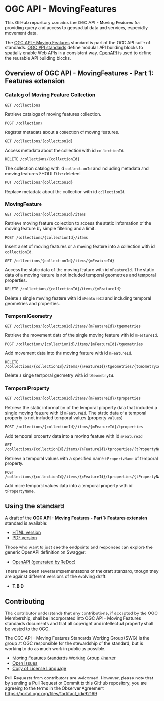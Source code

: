 # OGC API - MovingFeatures

This GitHub repository contains the OGC API - Moving Features for providing query and access to geospatial data and services, especially movement data.

The [OGC API - Moving Features](https://ogcapi.ogc.org/movingfeatures/) standard is part of the OGC API suite of standards.
[OGC API standards](https://ogcapi.ogc.org) define modular API building blocks to spatially enable Web APIs in a consistent way. 
[OpenAPI](http://openapis.org) is used to define the reusable API building blocks.

## Overview of OGC API - MovingFeatures - Part 1: Features extension

### Catalog of Moving Feature Collection 

```
GET /collections
```

Retrieve catalogs of moving features collection.

```
POST /collections
```

Register metadata about a collection of moving features.

```
GET /collections/{collectionId}
```

Access metadata about the collection with id `collectionId`.

```
DELETE /collections/{collectionId}
```

The collection catalog with id `collectionId` and including metadata and moving features SHOULD be deleted.

```
PUT /collections/{collectionId}
```

Replace metadata about the collection with id `collectionId`.

### MovingFeature

```
GET /collections/{collectionId}/items
```

Retrieve moving feature collection to access the static information of the moving feature by simple filtering and a limit.

```
POST /collections/{collectionId}/items
```

Insert a set of moving features or a moving feature into a collection with id `collectionId`.

```
GET /collections/{collectionId}/items/{mFeatureId}
```

Access the static data of the moving feature with id `mFeatureId`. 
The static data of a moving feature is not included temporal geometries and temporal properties.

```
DELETE /collections/{collectionId}/items/{mFeatureId}
```

Delete a single moving feature with id `mFeatureId` and including temporal geometries and properties.

### TemporalGeometry

```
GET /collections/{collectionId}/items/{mFeatureId}/tgeometries
```

Retrieve the movement data of the single moving feature with id `mFeatureId`.

```
POST /collections/{collectionId}/items/{mFeatureId}/tgeometries
```

Add movement data into the moving feature with id `mFeatureId`.

```
DELETE /collections/{collectionId}/items/{mFeatureId}/tgeometries/{tGeometryId}
```

Delete a singe temporal geometry with id `tGeometryId`.

### TemporalProperty

```
GET /collections/{collectionId}/items/{mFeatureId}/tproperties
```

Retrieve the static information of the temporal property data that included a single moving feature with id `mFeatureId`.
The static data of a temporal property is not included temporal values (property `values`).

```
POST /collections/{collectionId}/items/{mFeatureId}/tproperties
```

Add temporal property data into a moving feature with id `mFeatureId`.

```
GET /collections/{collectionId}/items/{mFeatureId}/tproperties/{tPropertyName}
```

Retrieve a temporal values with a specified name `tPropertyName` of temporal property.

```
POST /collections/{collectionId}/items/{mFeatureId}/tproperties/{tPropertyName}
```

Add more temporal values data into a temporal property with id `tPropertyName`.

## Using the standard
A draft of the **OGC API - Moving Features - Part 1: Features extension** standard is available:

* [HTML version](https://opengeospatial.github.io/ogcapi-movingfeatures/standard/standard_document.html)
* [PDF version](https://opengeospatial.github.io/ogcapi-movingfeatures/standard/standard_document.pdf)

Those who want to just see the endpoints and responses can explore the generic
OpenAPI definition on Swagger:

* [OpenAPI (generated by ReDoc)](https://opengeospatial.github.io/ogcapi-movingfeatures/openapi/openapi-movingfeatures-1.html)

There have been several implementations of the draft standard, though they are
against different versions of the evolving draft:

* **T.B.D**

## Contributing

The contributor understands that any contributions, if accepted by the OGC Membership, shall be incorporated into OGC API - Moving Features standards documents and that all copyright and intellectual property shall be vested to the OGC.

The OGC API - Moving Features Standards Working Group (SWG) is the group at OGC responsible for the stewardship of the standard, but is working to do as much work in public as possible.

* [Moving Features Standards Working Group Charter](https://www.ogc.org/projects/groups/movfeatswg)
* [Open issues](https://github.com/opengeospatial/ogcapi-movingfeatures/issues)
* [Copy of License Language](https://github.com/opengeospatial/ogcapi-movingfeatures/blob/master/LICENSE)

Pull Requests from contributors are welcomed. However, please note that by sending a Pull Request or Commit to this GitHub repository, you are agreeing to the terms in the Observer Agreement https://portal.ogc.org/files/?artifact_id=92169
